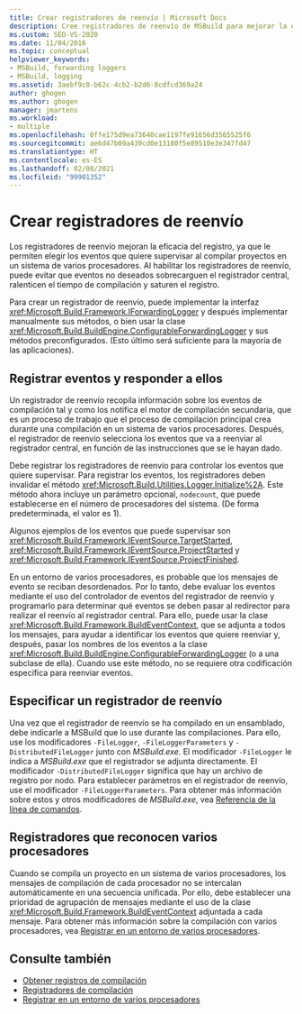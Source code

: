 ```yaml
---
title: Crear registradores de reenvío | Microsoft Docs
description: Cree registradores de reenvío de MSBuild para mejorar la eficacia del registro, ya que le permiten elegir los eventos que quiere supervisar al compilar proyectos.
ms.custom: SEO-VS-2020
ms.date: 11/04/2016
ms.topic: conceptual
helpviewer_keywords:
- MSBuild, forwarding loggers
- MSBuild, logging
ms.assetid: 3aebf9c8-b62c-4cb2-b2d6-8cdfcd369a24
author: ghogen
ms.author: ghogen
manager: jmartens
ms.workload:
- multiple
ms.openlocfilehash: 0ffe175d9ea73640cae1197fe91656d3565525f6
ms.sourcegitcommit: ae6d47b09a439cd0e13180f5e89510e3e347fd47
ms.translationtype: HT
ms.contentlocale: es-ES
ms.lasthandoff: 02/08/2021
ms.locfileid: "99901352"
---
```

# <a name="create-forwarding-loggers"></a>Crear registradores de reenvío

Los registradores de reenvío mejoran la eficacia del registro, ya que le permiten elegir los eventos que quiere supervisar al compilar proyectos en un sistema de varios procesadores. Al habilitar los registradores de reenvío, puede evitar que eventos no deseados sobrecarguen el registrador central, ralenticen el tiempo de compilación y saturen el registro.

 Para crear un registrador de reenvío, puede implementar la interfaz <xref:Microsoft.Build.Framework.IForwardingLogger> y después implementar manualmente sus métodos, o bien usar la clase <xref:Microsoft.Build.BuildEngine.ConfigurableForwardingLogger> y sus métodos preconfigurados. (Esto último será suficiente para la mayoría de las aplicaciones).

## <a name="register-events-and-respond-to-them"></a>Registrar eventos y responder a ellos

 Un registrador de reenvío recopila información sobre los eventos de compilación tal y como los notifica el motor de compilación secundaria, que es un proceso de trabajo que el proceso de compilación principal crea durante una compilación en un sistema de varios procesadores. Después, el registrador de reenvío selecciona los eventos que va a reenviar al registrador central, en función de las instrucciones que se le hayan dado.

 Debe registrar los registradores de reenvío para controlar los eventos que quiere supervisar. Para registrar los eventos, los registradores deben invalidar el método <xref:Microsoft.Build.Utilities.Logger.Initialize%2A>. Este método ahora incluye un parámetro opcional, `nodecount`, que puede establecerse en el número de procesadores del sistema. (De forma predeterminada, el valor es 1).

 Algunos ejemplos de los eventos que puede supervisar son <xref:Microsoft.Build.Framework.IEventSource.TargetStarted>, <xref:Microsoft.Build.Framework.IEventSource.ProjectStarted> y <xref:Microsoft.Build.Framework.IEventSource.ProjectFinished>.

 En un entorno de varios procesadores, es probable que los mensajes de evento se reciban desordenados. Por lo tanto, debe evaluar los eventos mediante el uso del controlador de eventos del registrador de reenvío y programarlo para determinar qué eventos se deben pasar al redirector para realizar el reenvío al registrador central. Para ello, puede usar la clase <xref:Microsoft.Build.Framework.BuildEventContext>, que se adjunta a todos los mensajes, para ayudar a identificar los eventos que quiere reenviar y, después, pasar los nombres de los eventos a la clase <xref:Microsoft.Build.BuildEngine.ConfigurableForwardingLogger> (o a una subclase de ella). Cuando use este método, no se requiere otra codificación específica para reenviar eventos.

## <a name="specify-a-forwarding-logger"></a>Especificar un registrador de reenvío

 Una vez que el registrador de reenvío se ha compilado en un ensamblado, debe indicarle a MSBuild que lo use durante las compilaciones. Para ello, use los modificadores `-FileLogger`, `-FileLoggerParameters` y `-DistributedFileLogger` junto con *MSBuild.exe*. El modificador `-FileLogger` le indica a *MSBuild.exe* que el registrador se adjunta directamente. El modificador `-DistributedFileLogger` significa que hay un archivo de registro por nodo. Para establecer parámetros en el registrador de reenvío, use el modificador `-FileLoggerParameters`. Para obtener más información sobre estos y otros modificadores de *MSBuild.exe*, vea [Referencia de la línea de comandos](../msbuild/msbuild-command-line-reference.md).

## <a name="multi-processor-aware-loggers"></a>Registradores que reconocen varios procesadores

 Cuando se compila un proyecto en un sistema de varios procesadores, los mensajes de compilación de cada procesador no se intercalan automáticamente en una secuencia unificada. Por ello, debe establecer una prioridad de agrupación de mensajes mediante el uso de la clase <xref:Microsoft.Build.Framework.BuildEventContext> adjuntada a cada mensaje. Para obtener más información sobre la compilación con varios procesadores, vea [Registrar en un entorno de varios procesadores](../msbuild/logging-in-a-multi-processor-environment.md).

## <a name="see-also"></a>Consulte también

- [Obtener registros de compilación](../msbuild/obtaining-build-logs-with-msbuild.md)
- [Registradores de compilación](../msbuild/build-loggers.md)
- [Registrar en un entorno de varios procesadores](../msbuild/logging-in-a-multi-processor-environment.md)